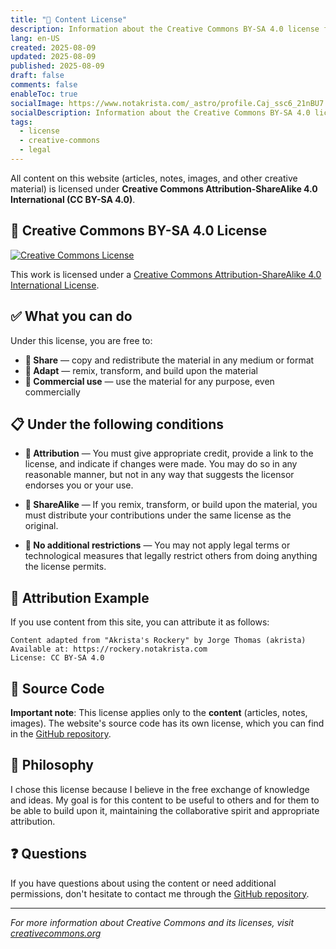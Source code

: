 ```yaml
---
title: "📄 Content License"
description: Information about the Creative Commons BY-SA 4.0 license for this site's content
lang: en-US
created: 2025-08-09
updated: 2025-08-09
published: 2025-08-09
draft: false
comments: false
enableToc: true
socialImage: https://www.notakrista.com/_astro/profile.Caj_ssc6_21nBU7.svg
socialDescription: Information about the Creative Commons BY-SA 4.0 license for this site's content
tags:
  - license
  - creative-commons
  - legal
---
```


All content on this website (articles, notes, images, and other creative material) is licensed under **Creative Commons Attribution-ShareAlike 4.0 International (CC BY-SA 4.0)**.

## 🔗 Creative Commons BY-SA 4.0 License

[![Creative Commons License](https://i.creativecommons.org/l/by-sa/4.0/88x31.png)](http://creativecommons.org/licenses/by-sa/4.0/)

This work is licensed under a [Creative Commons Attribution-ShareAlike 4.0 International License](http://creativecommons.org/licenses/by-sa/4.0/).

## ✅ What you can do

Under this license, you are free to:

- **🔄 Share** — copy and redistribute the material in any medium or format
- **🔧 Adapt** — remix, transform, and build upon the material
- **💼 Commercial use** — use the material for any purpose, even commercially

## 📋 Under the following conditions

- **👤 Attribution** — You must give appropriate credit, provide a link to the license, and indicate if changes were made. You may do so in any reasonable manner, but not in any way that suggests the licensor endorses you or your use.

- **🔄 ShareAlike** — If you remix, transform, or build upon the material, you must distribute your contributions under the same license as the original.

- **🚫 No additional restrictions** — You may not apply legal terms or technological measures that legally restrict others from doing anything the license permits.

## 📖 Attribution Example

If you use content from this site, you can attribute it as follows:

```
Content adapted from "Akrista's Rockery" by Jorge Thomas (akrista)
Available at: https://rockery.notakrista.com
License: CC BY-SA 4.0
```

## 🔧 Source Code

**Important note**: This license applies only to the **content** (articles, notes, images). The website's source code has its own license, which you can find in the [GitHub repository](https://github.com/akrista/rockery).

## 🤝 Philosophy

I chose this license because I believe in the free exchange of knowledge and ideas. My goal is for this content to be useful to others and for them to be able to build upon it, maintaining the collaborative spirit and appropriate attribution.

## ❓ Questions

If you have questions about using the content or need additional permissions, don't hesitate to contact me through the [GitHub repository](https://github.com/akrista/rockery/issues).

---

*For more information about Creative Commons and its licenses, visit [creativecommons.org](https://creativecommons.org/)*
